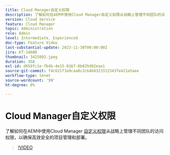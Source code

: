 ```yaml
---
title: Cloud Manager自定义权限
description: 了解如何在AEM中使用Cloud Manager自定义权限从战略上管理不同团队的访问权限，确保高效安全的项目管理和部署。
version: Cloud Service
feature: Cloud Manager
topic: Administration
role: Admin
level: Intermediate, Experienced
doc-type: Feature Video
last-substantial-update: 2023-11-30T00:00:00Z
jira: KT-14608
thumbnail: 3425892.jpeg
duration: 358
exl-id: d659fc1e-fb4b-4e15-8167-8b035d92eae1
source-git-commit: f4c621f3a9caa8c2c64b8323312343fe421a5aee
workflow-type: tm+mt
source-wordcount: '59'
ht-degree: 0%

---
```


# Cloud Manager自定义权限

了解如何在AEM中使用Cloud Manager [自定义权限](https://experienceleague.adobe.com/docs/experience-manager-cloud-manager/content/requirements/custom-permissions.html)从战略上管理不同团队的访问权限，以确保高效安全的项目管理和部署。

>[!VIDEO](https://video.tv.adobe.com/v/3425892/?learn=on)
